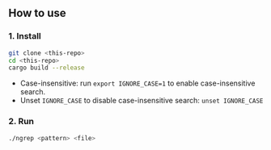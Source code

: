 ## How to use

### 1. Install

```bash
git clone <this-repo>
cd <this-repo>
cargo build --release
```

- Case-insensitive: run `export IGNORE_CASE=1` to enable case-insensitive search.
- Unset `IGNORE_CASE` to disable case-insensitive search: `unset IGNORE_CASE`

### 2. Run

```bash
./ngrep <pattern> <file>
```
